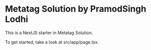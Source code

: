 # Metatag Solution by PramodSingh Lodhi

This is a NextJS starter in Metatag Solution.

To get started, take a look at src/app/page.tsx.
